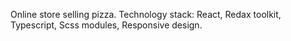 Online store selling pizza. Technology stack: React, Redax toolkit, Typescript, Scss modules, Responsive design.
